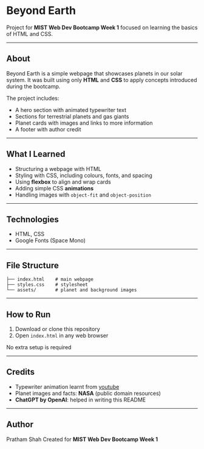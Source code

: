 # Beyond Earth

Project for **MIST Web Dev Bootcamp Week 1** focused on learning the basics of HTML and CSS.

---

## About

Beyond Earth is a simple webpage that showcases planets in our solar system. It was built using only **HTML** and **CSS** to apply concepts introduced during the bootcamp.

The project includes:

* A hero section with animated typewriter text
* Sections for terrestrial planets and gas giants
* Planet cards with images and links to more information
* A footer with author credit

---

## What I Learned

* Structuring a webpage with HTML
* Styling with CSS, including colours, fonts, and spacing
* Using **flexbox** to align and wrap cards
* Adding simple CSS **animations**
* Handling images with `object-fit` and `object-position`

---

## Technologies

* HTML, CSS
* Google Fonts (Space Mono)

---

## File Structure

```
├── index.html    # main webpage
├── styles.css    # stylesheet
└── assets/       # planet and background images
```

---

## How to Run

1. Download or clone this repository
2. Open `index.html` in any web browser

No extra setup is required

---

## Credits

* Typewriter animation learnt from [youtube](https://youtu.be/yefgBA1CecI?si=KEBS1KHjZ0pm4DyM)
* Planet images and facts: **NASA** (public domain resources)
* **ChatGPT by OpenAI**: helped in writing this README

---

## Author

Pratham Shah
Created for **MIST Web Dev Bootcamp Week 1**
